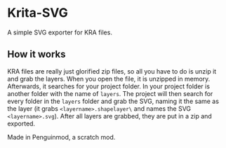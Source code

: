 # Krita-SVG
A simple SVG exporter for KRA files.

## How it works
KRA files are really just glorified zip files, so all you have to do is unzip it and grab the layers.
When you open the file, it is unzipped in memory. Afterwards, it searches for your project folder. In your project folder is another folder with the name of `layers`. The project will then search for every folder in the `layers` folder and grab the SVG, naming it the same as the layer (it grabs `<layername>.shapelayer\` and names the SVG `<layername>.svg`). After all layers are grabbed, they are put in a zip and exported.

Made in Penguinmod, a scratch mod.
